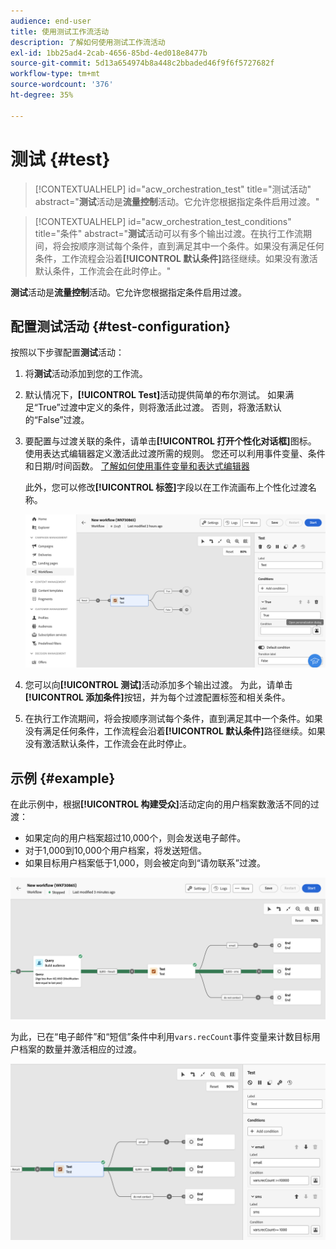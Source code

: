 ```yaml
---
audience: end-user
title: 使用测试工作流活动
description: 了解如何使用测试工作流活动
exl-id: 1bb25ad4-2cab-4656-85bd-4ed018e8477b
source-git-commit: 5d13a654974b8a448c2bbaded46f9f6f5727682f
workflow-type: tm+mt
source-wordcount: '376'
ht-degree: 35%

---
```


# 测试 {#test}

>[!CONTEXTUALHELP]
>id="acw_orchestration_test"
>title="测试活动"
>abstract="**测试**&#x200B;活动是&#x200B;**流量控制**&#x200B;活动。它允许您根据指定条件启用过渡。"

>[!CONTEXTUALHELP]
>id="acw_orchestration_test_conditions"
>title="条件"
>abstract="**测试**&#x200B;活动可以有多个输出过渡。在执行工作流期间，将会按顺序测试每个条件，直到满足其中一个条件。如果没有满足任何条件，工作流程会沿着&#x200B;**[!UICONTROL 默认条件]**&#x200B;路径继续。如果没有激活默认条件，工作流会在此时停止。"

**测试**&#x200B;活动是&#x200B;**流量控制**&#x200B;活动。它允许您根据指定条件启用过渡。

## 配置测试活动 {#test-configuration}

按照以下步骤配置&#x200B;**测试**&#x200B;活动：

1. 将&#x200B;**测试**&#x200B;活动添加到您的工作流。

1. 默认情况下，**[!UICONTROL Test]**&#x200B;活动提供简单的布尔测试。 如果满足“True”过渡中定义的条件，则将激活此过渡。 否则，将激活默认的“False”过渡。

1. 要配置与过渡关联的条件，请单击&#x200B;**[!UICONTROL 打开个性化对话框]**&#x200B;图标。 使用表达式编辑器定义激活此过渡所需的规则。 您还可以利用事件变量、条件和日期/时间函数。 [了解如何使用事件变量和表达式编辑器](../event-variables.md)

   此外，您可以修改&#x200B;**[!UICONTROL 标签]**&#x200B;字段以在工作流画布上个性化过渡名称。

   ![](../assets/workflow-test-default.png)

1. 您可以向&#x200B;**[!UICONTROL 测试]**&#x200B;活动添加多个输出过渡。 为此，请单击&#x200B;**[!UICONTROL 添加条件]**&#x200B;按钮，并为每个过渡配置标签和相关条件。

1. 在执行工作流期间，将会按顺序测试每个条件，直到满足其中一个条件。如果没有满足任何条件，工作流程会沿着&#x200B;**[!UICONTROL 默认条件]**&#x200B;路径继续。如果没有激活默认条件，工作流会在此时停止。

## 示例 {#example}

在此示例中，根据&#x200B;**[!UICONTROL 构建受众]**&#x200B;活动定向的用户档案数激活不同的过渡：
* 如果定向的用户档案超过10,000个，则会发送电子邮件。
* 对于1,000到10,000个用户档案，将发送短信。
* 如果目标用户档案低于1,000，则会被定向到“请勿联系”过渡。

![](../assets/workflow-test-example.png)

为此，已在“电子邮件”和“短信”条件中利用`vars.recCount`事件变量来计数目标用户档案的数量并激活相应的过渡。

![](../assets/workflow-test-example-config.png)
